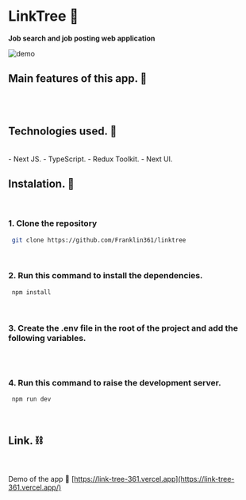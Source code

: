 # LinkTree 🌳

**Job search and job posting web application** <br/>

![demo](https://res.cloudinary.com/dnxchppfm/image/upload/v1666499132/Captura_de_pantalla_de_2022-10-22_23-24-37_gilrcj.png)

## Main features of this app. 🧐
<br/>

<br/>

## Technologies used. 🧪
<br/>
-  Next JS.
-  TypeScript.
-  Redux Toolkit.
-  Next UI.

<br/>

## Instalation. 🚀
<br/>

### 1. Clone the repository

```bash
 git clone https://github.com/Franklin361/linktree
```
<br/>

### 2. Run this command to install the dependencies.

```bash
 npm install
```
<br/>

### 3. Create the **.env** file in the root of the project and add the following variables.

```js

```
<br/>

### 4. Run this command to raise the development server.

```bash
 npm run dev
```

<br/>

## Link. ⛓️
<br/>

Demo of the app 🔗 [https://link-tree-361.vercel.app](https://link-tree-361.vercel.app/)
